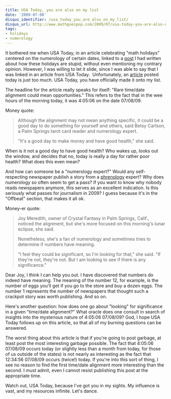 ```yaml
---
title: USA Today, you are also on my list
date: '2009-07-08'
disqus_identifier: /usa_today_you_are_also_on_my_list/
disqus_url: http://www.mathgoespop.com/2009/07/usa-today-you-are-also-on-my-list.html
tags:
- holidays
- numerology
---
```

It bothered me when USA Today, in an article celebrating "math holidays" centered on the numerology of certain dates, linked to a <a href="http://mathgoespop.blogspot.com/2009/04/numerology-goes-on-holiday-again.html">post</a> I had written about how these holidays are stupid, without even mentioning my contrary opinion.  However, I was willing to let it slide, since I was able to say that I was linked in an article from USA Today.  Unfortunately, an <a href="http://www.usatoday.com/news/offbeat/2009-07-07-time-date_N.htm?csp=34">article</a> posted today is just too much.  USA Today, you have officially made it onto my list.

The headline for the article really speaks for itself: "Rare time/date alignment could mean opportunities."  This refers to the fact that in the wee hours of the morning today, it was 4:05:06 on the date 07/08/09.

Money quote:

<blockquote><p class="inside-copy">Although the alignment may not mean anything specific, it could be a good day to do something for yourself and others, said Betsy Carlson, a Palm Springs tarot card reader and numerology expert.</p><p class="inside-copy">"It's a good day to make money and have good health," she said.</p></blockquote>

When is it not a good day to have good health?  Who wakes up, looks out the window, and decides that no, today is really a day for rather poor health?  What does this even mean?

And how can someone be a "numerology expert?"  Would any self-respecting newspaper publish a story from a <a href="http://en.wikipedia.org/wiki/Phrenology">phrenology</a> expert?  Why does numerology so often seem to get a pass?  If you want to know why nobody reads newspapers anymore, this serves as an excellent indication.  Is this seriously what passes for journalism in 2009?  I guess because it's in the "Offbeat" section, that makes it all ok.

Money-er quote:

<blockquote><p class="inside-copy">Joy Meredith, owner of Crystal Fantasy in Palm Springs, Calif., noticed the alignment, but she's more focused on this morning's lunar eclipse, she said.</p><p class="inside-copy">Nonetheless, she's a fan of numerology and sometimes tries to determine if numbers have meaning.</p><p class="inside-copy">"I feel they could be significant, so I'm looking for that," she said. "If they're not, they're not. But I am looking to see if there is any significance."</p></blockquote>

Dear Joy, I think I can help you out.  I have discovered that numbers do indeed have meaning.  The meaning of the number 12, for example, is the number of eggs you'll get if you go to the store and buy a dozen eggs.  The number 1 represents the number of newspapers that thought such a crackpot story was worth publishing.  And so on.

Here's another question: how does one go about "looking" for significance in a given "time/date alignment?"  What oracle does one consult in search of insights into the mysterious nature of 4:05:06 07/08/09?  God, I hope USA Today follows up on this article, so that all of my burning questions can be answered.

The worst thing about this article is that if you're going to post garbage, at least post the most interesting garbage possible.  The fact that 4:05:06 07/08/09 occurs today (or slightly less than a month from today, for those of us outside of the states) is not nearly as interesting as the fact that 12:34:56 07/08/09 occurs (twice!) today.  If you're into this sort of thing, I see no reason to find the first time/date alignment more interesting than the second.  I must admit, even I cannot resist publishing this post at the appropriate time.

Watch out, USA Today, because I've got you in my sights.  My influence is vast, and my resources infinite.   Let's dance.
